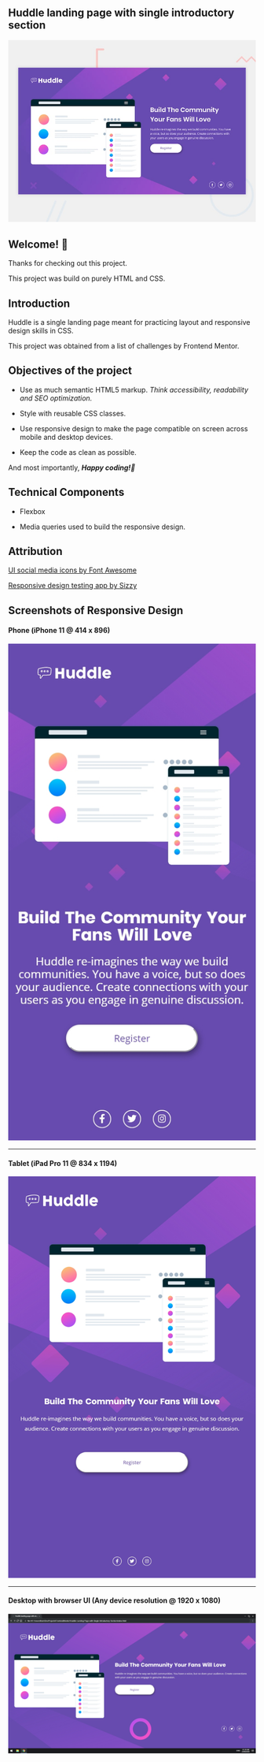 ## Huddle landing page with single introductory section

![Design preview for the Huddle landing page with single introductory section](./design/desktop-preview.jpg)

## Welcome! 👋

Thanks for checking out this project.

This project was build on purely HTML and CSS.

## Introduction

Huddle is a single landing page meant for practicing layout and responsive design skills in CSS.

This project was obtained from a list of challenges by Frontend Mentor.

## Objectives of the project

* Use as much semantic HTML5 markup. *Think accessibility, readability and SEO optimization.*

* Style with reusable CSS classes. 

* Use responsive design to make the page compatible on screen across mobile and desktop devices.

* Keep the code as clean as possible.

And most importantly, _**Happy coding!🚀**_

## Technical Components

* Flexbox

* Media queries used to build the responsive design.

## Attribution

[UI social media icons by Font Awesome](https://fontawesome.com/ "Font Awesome")

[Responsive design testing app by Sizzy](https://a.paddle.com/v2/click/49831/114619?link=1947/ "Sizzy.co")

## Screenshots of Responsive Design

#### Phone (iPhone 11 @ 414 x 896)
![Page preview on iPhone 11](./screenshots/Sizzy-iPhone-11.png)
<hr />

#### Tablet (iPad Pro 11 @ 834 x 1194)
![Page preview on iPad Pro 11](./screenshots/Sizzy-iPad-Pro-11.png)
<hr />

#### Desktop with browser UI (Any device resolution @ 1920 x 1080)
![Page preview on desktop device](./screenshots/Sizzy-Desktop.png)
